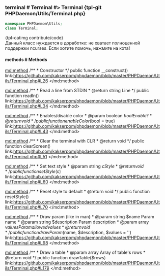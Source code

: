 ### terminal # Terminal #> Terminal {tpl-git PHPDaemon/Utils/Terminal.php}

```php
namespace PHPDaemon\Utils;
class Terminal;
```

{tpl-catimg contribute/code}<br />Данный класс нуждается в доработке: не хватает полноценной поддержки ncurses.
Если хотите помочь, нажмите на кота!<br />

<!-- include-namespace path="\PHPDaemon\Utils\Terminal" level="" access="" -->
#### methods # Methods

<md:method>
/**
	 * Constructor
	 */
public function __construct()
link:https://github.com/kakserpom/phpdaemon/blob/master/PHPDaemon/Utils/Terminal.php#L26
</md:method>

<md:method>
/**
	 * Read a line from STDIN
	 * @return string Line
	 */
public function readln()
link:https://github.com/kakserpom/phpdaemon/blob/master/PHPDaemon/Utils/Terminal.php#L34
</md:method>

<md:method>
/**
	 * Enables/disable color
	 * @param  boolean $bool Enable?
	 * @return void
	 */
public function enableColor($bool = true)
link:https://github.com/kakserpom/phpdaemon/blob/master/PHPDaemon/Utils/Terminal.php#L43
</md:method>

<md:method>
/**
	 * Clear the terminal with CLR
	 * @return void
	 */
public function clearScreen()
link:https://github.com/kakserpom/phpdaemon/blob/master/PHPDaemon/Utils/Terminal.php#L51
</md:method>

<md:method>
/**
	 * Set text style
	 * @param  string $c Style
	 * @return void
	 */
public function setStyle($c)
link:https://github.com/kakserpom/phpdaemon/blob/master/PHPDaemon/Utils/Terminal.php#L60
</md:method>

<md:method>
/**
	 * Reset style to default
	 * @return void
	 */
public function resetStyle()
link:https://github.com/kakserpom/phpdaemon/blob/master/PHPDaemon/Utils/Terminal.php#L70
</md:method>

<md:method>
/**
	 * Draw param (like in man)
	 * @param string $name        Param name
	 * @param string $description Param description
	 * @param array  $values      Param allowed values
	 * @return void
	 */
public function drawParam($name, $description, $values = '')
link:https://github.com/kakserpom/phpdaemon/blob/master/PHPDaemon/Utils/Terminal.php#L98
</md:method>

<md:method>
/**
	 * Draw a table
	 * @param  array Array of table's rows
	 * @return void
	 */
public function drawTable($rows)
link:https://github.com/kakserpom/phpdaemon/blob/master/PHPDaemon/Utils/Terminal.php#L179
</md:method>


<!--/ include-namespace -->

